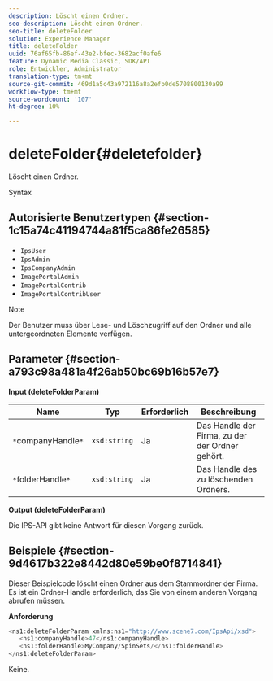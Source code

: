 ```yaml
---
description: Löscht einen Ordner.
seo-description: Löscht einen Ordner.
seo-title: deleteFolder
solution: Experience Manager
title: deleteFolder
uuid: 76af65fb-86ef-43e2-bfec-3682acf0afe6
feature: Dynamic Media Classic, SDK/API
role: Entwickler, Administrator
translation-type: tm+mt
source-git-commit: 469d1a5c43a972116a8a2efb0de5708800130a99
workflow-type: tm+mt
source-wordcount: '107'
ht-degree: 10%

---
```



# deleteFolder{#deletefolder}

Löscht einen Ordner.

Syntax

## Autorisierte Benutzertypen {#section-1c15a74c41194744a81f5ca86fe26585}

* `IpsUser`
* `IpsAdmin`
* `IpsCompanyAdmin`
* `ImagePortalAdmin`
* `ImagePortalContrib`
* `ImagePortalContribUser`

>[!NOTE]
>
>Der Benutzer muss über Lese- und Löschzugriff auf den Ordner und alle untergeordneten Elemente verfügen.

## Parameter {#section-a793c98a481a4f26ab50bc69b16b57e7}

**Input (deleteFolderParam)**

| Name | Typ | Erforderlich | Beschreibung |
|---|---|---|---|
| `*`companyHandle`*` | `xsd:string` | Ja | Das Handle der Firma, zu der der Ordner gehört. |
| `*`folderHandle`*` | `xsd:string` | Ja | Das Handle des zu löschenden Ordners. |

**Output (deleteFolderParam)**

Die IPS-API gibt keine Antwort für diesen Vorgang zurück.

## Beispiele {#section-9d4617b322e8442d80e59be0f8714841}

Dieser Beispielcode löscht einen Ordner aus dem Stammordner der Firma. Es ist ein Ordner-Handle erforderlich, das Sie von einem anderen Vorgang abrufen müssen.

**Anforderung**

```java
<ns1:deleteFolderParam xmlns:ns1="http://www.scene7.com/IpsApi/xsd">
   <ns1:companyHandle>47</ns1:companyHandle>
   <ns1:folderHandle>MyCompany/SpinSets/</ns1:folderHandle>
</ns1:deleteFolderParam>
```

Keine.
